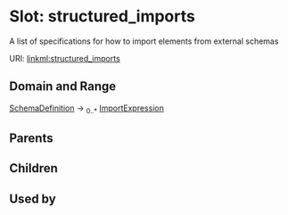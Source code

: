 
# Slot: structured_imports

A list of specifications for how to import elements from external schemas

URI: [linkml:structured_imports](https://w3id.org/linkml/structured_imports)


## Domain and Range

[SchemaDefinition](SchemaDefinition.md) &#8594;  <sub>0..\*</sub> [ImportExpression](ImportExpression.md)

## Parents


## Children


## Used by
